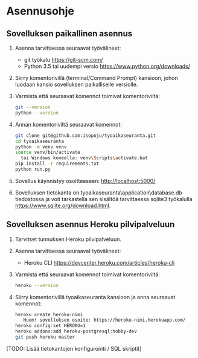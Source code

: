 # Asennusohje

## Sovelluksen paikallinen asennus

1. Asenna tarvittaessa seuraavat työvälineet:

   - git työkalu <https://git-scm.com/>
   - Python 3.5 tai uudempi versio <https://www.python.org/downloads/>

2. Siirry komentorivillä (terminal/Command Prompt) kansioon, johon luodaan kansio sovelluksen paikalliselle versiolle.

3. Varmista että seuraavat komennot toimivat komentoriviltä:

   ```bash
   git --version
   python --version
   ```

4. Annan komentoriviltä seuraavat komennot:

   ```bash
   git clone git@github.com:isopoju/tyoaikaseuranta.git
   cd tyoaikaseuranta
   python -m venv venv
   source venv/bin/activate
     tai Windows koneella: venv\Scripts\activate.bat
   pip install -r requirements.txt
   python run.py
   ```

5. Sovellus käynnistyy osoitteeseen: <http://localhost:5000/>

6. Sovelluksen tietokanta on tyoaikaseuranta\application\database.db tiedostossa ja voit tarkastella sen sisältöä tarvittaessa sqlite3 työkalulla <https://www.sqlite.org/download.html>.

## Sovelluksen asennus Heroku pilvipalveluun

1. Tarvitset tunnuksen Heroku pilvipalveluun.

2. Asenna tarvittaessa seuraavat työvälineet:

   - Heroku CLI <https://devcenter.heroku.com/articles/heroku-cli>

3. Varmista että seuraavat komennot toimivat komentoriviltä:

   ```bash
   heroku --version
   ```

4. Siirry komentorivillä tyoaikaseuranta kansioon ja anna seuraavat komennot:

   ```bash
   heroku create heroku-nimi
      Huom! sovelluksen osoite: https://heroku-nimi.herokuapp.com/
   heroku config:set HEROKU=1
   heroku addons:add heroku-postgresql:hobby-dev
   git push heroku master
   ```

[TODO: Lisää tietokantojen konfigurointi / SQL skriptit]

